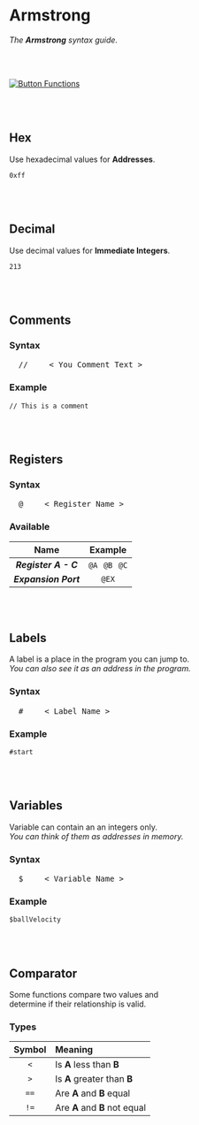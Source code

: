 # Armstrong

*The **Armstrong** syntax guide.*

<br>
<br>

[![Button Functions]][Functions]

<br>
<br>

## Hex

Use hexadecimal values for **Addresses**.

```Armstrong
0xff
```

<br>
<br>

## Decimal

Use decimal values for **Immediate Integers**.

```Armstrong
213
```

<br>
<br>

## Comments

### Syntax

<kbd>  //  </kbd> <kbd>  \< You Comment Text \>  </kbd>

### Example

```armstrong
// This is a comment
```

<br>
<br>

## Registers

### Syntax

<kbd>  @  </kbd> <kbd>  \< Register Name \>  </kbd>

### Available

| Name | Example |
|:----:|:-------:|
| ***Register A - C*** | `@A`  `@B`  `@C`
| ***Expansion Port*** | `@EX`

<br>
<br>

## Labels

A label is a place in the program you can jump to. <br>
*You can also see it as an address in the program.*

### Syntax

<kbd>  #  </kbd> <kbd>  \< Label Name \>  </kbd>

### Example

```Armstrong
#start
```

<br>
<br>

## Variables

Variable can contain an an integers only. <br>
*You can think of them as addresses in memory.*

### Syntax

<kbd>  $  </kbd> <kbd>  \< Variable Name \>  </kbd>

### Example

```Armstrong
$ballVelocity
```

<br>
<br>

## Comparator

Some functions compare two values and <br>
determine if their relationship is valid.

### Types

| Symbol | Meaning 
|:------:|:--------
| `<`    | Is **A** less than **B**
| `>`    | Is **A** greater than **B**
| `==`   | Are **A** and **B** equal
| `!=`   | Are **A** and **B** not equal

<br>


<!----------------------------------------------------------------------------->

[Functions]: Functions.md


<!---------------------------------[ Buttons ]--------------------------------->

[Button Functions]: https://img.shields.io/badge/Functions-0288D1?style=for-the-badge&logoColor=white&logo=Betfair